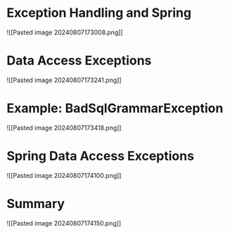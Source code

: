 # Exception Handling and Spring

![[Pasted image 20240807173008.png]]

# Data Access Exceptions

![[Pasted image 20240807173241.png]]

# Example: BadSqlGrammarException

![[Pasted image 20240807173418.png]]

# Spring Data Access Exceptions

![[Pasted image 20240807174100.png]]

# Summary

![[Pasted image 20240807174150.png]]